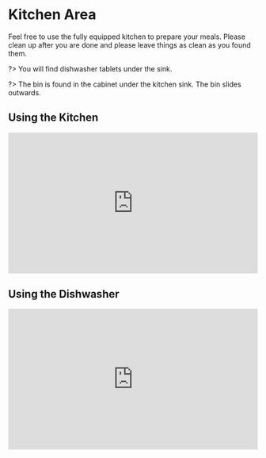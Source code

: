 # Kitchen Area

Feel free to use the fully equipped kitchen to prepare your meals. Please clean up after you are done and please leave things as clean as you found them.

?> You will find dishwasher tablets under the sink.

?> The bin is found in the cabinet under the kitchen sink. The bin slides outwards.

## Using the Kitchen

<div style="padding:56.25% 0 0 0;position:relative;"><iframe src="https://player.vimeo.com/video/693949838?h=948bda4413&amp;badge=0&amp;autopause=0&amp;player_id=0&amp;app_id=58479" frameborder="0" allow="autoplay; fullscreen; picture-in-picture" allowfullscreen style="position:absolute;top:0;left:0;width:100%;height:100%;" title="Zetland AirBnB - Kitchen Instructions"></iframe></div><script src="https://player.vimeo.com/api/player.js"></script>


## Using the Dishwasher

<div style="padding:56.25% 0 0 0;position:relative;"><iframe src="https://player.vimeo.com/video/693887662?h=573fc658c5&amp;badge=0&amp;autopause=0&amp;player_id=0&amp;app_id=58479" frameborder="0" allow="autoplay; fullscreen; picture-in-picture" allowfullscreen style="position:absolute;top:0;left:0;width:100%;height:100%;" title="ZetlandBnB - Dishwasher Instructions"></iframe></div><script src="https://player.vimeo.com/api/player.js"></script>
